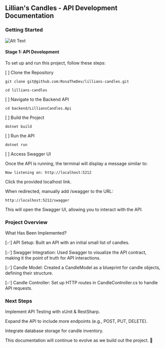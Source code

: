 ## Lillian's Candles - API Development Documentation

### Getting Started 
![Alt Text](https://media2.giphy.com/media/v1.Y2lkPTc5MGI3NjExMTU1cm1ydWlwZnVsZ3BuY2FlbmpiYXdmbDR4bjdpemE0bXpqOXp2byZlcD12MV9pbnRlcm5hbF9naWZfYnlfaWQmY3Q9Zw/Yy6GhtIk8l76u8nlIF/giphy.gif)

#### Stage 1: API Development

To set up and run this project, follow these steps:

[ ] Clone the Repository

`git clone git@github.com:RosaTheDev/lillians-candles.git`

`cd lillians-candles`

[ ] Navigate to the Backend API

`cd backend/LilliansCandles.Api`

[ ] Build the Project

`dotnet build`

[ ] Run the API

`dotnet run`

[ ] Access Swagger UI

Once the API is running, the terminal will display a message similar to:

`Now listening on: http://localhost:5212`

Click the provided localhost link.

When redirected, manually add /swagger to the URL:

`http://localhost:5212/swagger`

This will open the Swagger UI, allowing you to interact with the API.

### Project Overview

What Has Been Implemented?

[✅] API Setup: Built an API with an initial small list of candles.

[✅] Swagger Integration: Used Swagger to visualize the API contract, making it the point of truth for API interactions.

[✅] Candle Model: Created a CandleModel as a blueprint for candle objects, defining their structure.

[✅] Candle Controller: Set up HTTP routes in CandleController.cs to handle API requests.

### Next Steps

Implement API Testing with xUnit & RestSharp.

Expand the API to include more endpoints (e.g., POST, PUT, DELETE).

Integrate database storage for candle inventory.

This documentation will continue to evolve as we build out the project. 🚀


